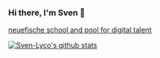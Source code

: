 ### Hi there, I'm Sven 👋

[neuefische school and pool for digital talent](https://www.neuefische.de/)

[![Sven-Lyco's github stats](https://github-readme-stats.vercel.app/api?username=Sven-Lyco)](https://github.com/anuraghazra/github-readme-stats)



<!--
**Sven-Lyco/Sven-Lyco** is a ✨ _special_ ✨ repository because its `README.md` (this file) appears on your GitHub profile.

Here are some ideas to get you started:

- 🔭 I’m currently working on ...
- 🌱 I’m currently learning ...
- 👯 I’m looking to collaborate on ...
- 🤔 I’m looking for help with ...
- 💬 Ask me about ...
- 📫 How to reach me: ...
- 😄 Pronouns: ...
- ⚡ Fun fact: ...
-->
